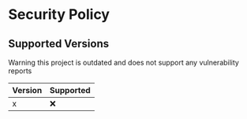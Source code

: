 # Security Policy

## Supported Versions

Warning this project is outdated and does not support any vulnerability reports

| Version | Supported          |
| ------- | ------------------ |
| x   | :x: |


